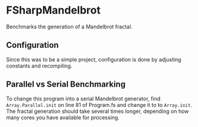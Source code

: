 # FSharpMandelbrot
Benchmarks the generation of a Mandelbrot fractal.

## Configuration
Since this was to be a simple project, configuration is done by adjusting
constants and recompiling.

## Parallel vs Serial Benchmarking
To change this program into a serial Mandelbrot generator, find
`Array.Parallel.init` on line 81 of Program.fs and change it to to `Array.init`.
The fractal generation should take several times longer, depending on how many
cores you have available for processing.
